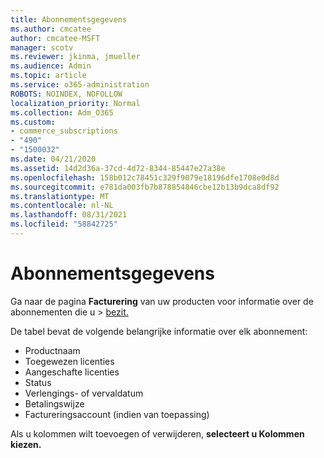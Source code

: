 ```yaml
---
title: Abonnementsgegevens
ms.author: cmcatee
author: cmcatee-MSFT
manager: scotv
ms.reviewer: jkinma, jmueller
ms.audience: Admin
ms.topic: article
ms.service: o365-administration
ROBOTS: NOINDEX, NOFOLLOW
localization_priority: Normal
ms.collection: Adm_O365
ms.custom:
- commerce_subscriptions
- "490"
- "1500032"
ms.date: 04/21/2020
ms.assetid: 14d2d36a-37cd-4d72-8344-85447e27a38e
ms.openlocfilehash: 158b012c78451c329f9079e18196dfe1708e0d8d
ms.sourcegitcommit: e781da003fb7b878854846cbe12b13b9dca8df92
ms.translationtype: MT
ms.contentlocale: nl-NL
ms.lasthandoff: 08/31/2021
ms.locfileid: "58842725"
---
```

# <a name="subscription-information"></a>Abonnementsgegevens

Ga naar de pagina **Facturering** van uw producten voor informatie over de abonnementen die u \> [bezit.](https://go.microsoft.com/fwlink/p/?linkid=842054)
  
De tabel bevat de volgende belangrijke informatie over elk abonnement:
  
- Productnaam
- Toegewezen licenties
- Aangeschafte licenties
- Status
- Verlengings- of vervaldatum
- Betalingswijze
- Factureringsaccount (indien van toepassing)
 
Als u kolommen wilt toevoegen of verwijderen, **selecteert u Kolommen kiezen.**